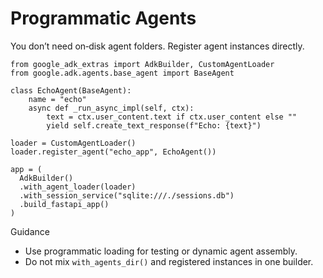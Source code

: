 # Programmatic Agents

You don’t need on‑disk agent folders. Register agent instances directly.

```
from google_adk_extras import AdkBuilder, CustomAgentLoader
from google.adk.agents.base_agent import BaseAgent

class EchoAgent(BaseAgent):
    name = "echo"
    async def _run_async_impl(self, ctx):
        text = ctx.user_content.text if ctx.user_content else ""
        yield self.create_text_response(f"Echo: {text}")

loader = CustomAgentLoader()
loader.register_agent("echo_app", EchoAgent())

app = (
  AdkBuilder()
  .with_agent_loader(loader)
  .with_session_service("sqlite:///./sessions.db")
  .build_fastapi_app()
)
```

Guidance

- Use programmatic loading for testing or dynamic agent assembly.
- Do not mix `with_agents_dir()` and registered instances in one builder.
